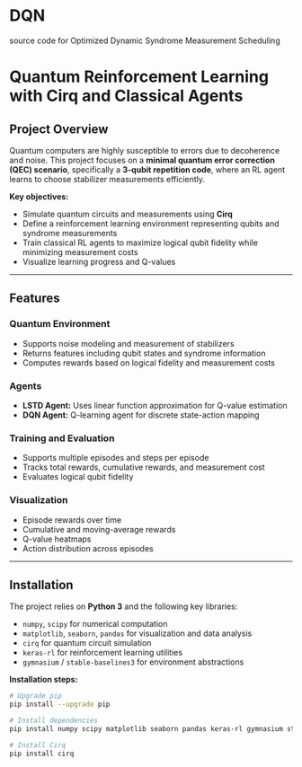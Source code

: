 # DQN
source code for Optimized Dynamic Syndrome Measurement Scheduling
# Quantum Reinforcement Learning with Cirq and Classical Agents

## Project Overview

Quantum computers are highly susceptible to errors due to decoherence and noise. This project focuses on a **minimal quantum error correction (QEC) scenario**, specifically a **3-qubit repetition code**, where an RL agent learns to choose stabilizer measurements efficiently.

**Key objectives:**

- Simulate quantum circuits and measurements using **Cirq**  
- Define a reinforcement learning environment representing qubits and syndrome measurements  
- Train classical RL agents to maximize logical qubit fidelity while minimizing measurement costs  
- Visualize learning progress and Q-values  

---

## Features

### Quantum Environment

- Supports noise modeling and measurement of stabilizers  
- Returns features including qubit states and syndrome information  
- Computes rewards based on logical fidelity and measurement costs  

### Agents

- **LSTD Agent:** Uses linear function approximation for Q-value estimation  
- **DQN Agent:** Q-learning agent for discrete state-action mapping  

### Training and Evaluation

- Supports multiple episodes and steps per episode  
- Tracks total rewards, cumulative rewards, and measurement cost  
- Evaluates logical qubit fidelity  

### Visualization

- Episode rewards over time  
- Cumulative and moving-average rewards  
- Q-value heatmaps  
- Action distribution across episodes  

---

## Installation

The project relies on **Python 3** and the following key libraries:

- `numpy`, `scipy` for numerical computation  
- `matplotlib`, `seaborn`, `pandas` for visualization and data analysis  
- `cirq` for quantum circuit simulation  
- `keras-rl` for reinforcement learning utilities  
- `gymnasium` / `stable-baselines3` for environment abstractions  

**Installation steps:**

```bash
# Upgrade pip
pip install --upgrade pip

# Install dependencies
pip install numpy scipy matplotlib seaborn pandas keras-rl gymnasium stable-baselines3

# Install Cirq
pip install cirq
